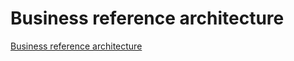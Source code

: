 # Business reference architecture

[Business reference architecture](../business-reference-architecture/1.business-reference-architecture.yml)